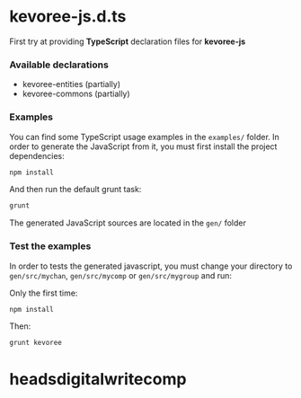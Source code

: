 # kevoree-js.d.ts
First try at providing **TypeScript** declaration files for **kevoree-js**

### Available declarations
- kevoree-entities (partially)
- kevoree-commons (partially)

### Examples
You can find some TypeScript usage examples in the `examples/` folder.
In order to generate the JavaScript from it, you must first install the project dependencies:

```sh
npm install
```

And then run the default grunt task:
```sh
grunt
```
The generated JavaScript sources are located in the `gen/` folder

### Test the examples
In order to tests the generated javascript, you must change your directory to `gen/src/mychan`, `gen/src/mycomp`
or `gen/src/mygroup` and run:

Only the first time:
```sh
npm install
```

Then:
```sh
grunt kevoree
```
# headsdigitalwritecomp
